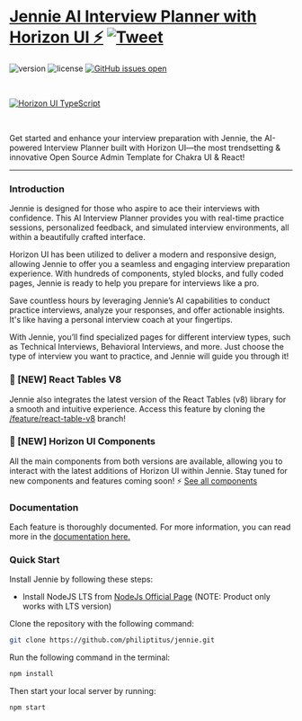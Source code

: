 

# [Jennie AI Interview Planner with Horizon UI ⚡️](https://horizon-ui.com/horizon-ui-chakra-ts) [![Tweet](https://img.shields.io/twitter/url/http/shields.io.svg?style=social&logo=twitter)](https://twitter.com/intent/tweet?url=https://horizon-ui.com/&text=Check%20Horizon%20UI,%20the%20trendiest%20open-source%20admin%20template%20for%20Chakra%20UI%20&%20React!)

![version](https://img.shields.io/badge/version-2.0.0-blue.svg)
![license](https://img.shields.io/badge/license-MIT-blue.svg)
[![GitHub issues open](https://img.shields.io/github/issues/horizon-ui/horizon-ui-chakra-ts.svg?maxAge=2592000)](https://github.com/horizon-ui/horizon-ui-chakra-ts/issues?q=is%3Aopen+is%3Aissue)

<p>&nbsp;</p>

[<img alt="Horizon UI TypeScript" src="https://izpkijnmscmbolveusoo.supabase.co/storage/v1/object/public/Galleria/uploads/Screenshot%202024-10-11%20205612.png" /> ](https://github.com/horizon-ui/horizon-ui-chakra-ts)

<p>&nbsp;</p>

Get started and enhance your interview preparation with Jennie, the AI-powered Interview Planner built with Horizon UI—the most trendsetting & innovative Open Source Admin Template for Chakra UI & React!

---

### Introduction

Jennie is designed for those who aspire to ace their interviews with confidence. This AI Interview Planner provides you with real-time practice sessions, personalized feedback, and simulated interview environments, all within a beautifully crafted interface.

Horizon UI has been utilized to deliver a modern and responsive design, allowing Jennie to offer you a seamless and engaging interview preparation experience. With hundreds of components, styled blocks, and fully coded pages, Jennie is ready to help you prepare for interviews like a pro.

Save countless hours by leveraging Jennie’s AI capabilities to conduct practice interviews, analyze your responses, and offer actionable insights. It's like having a personal interview coach at your fingertips.

With Jennie, you’ll find specialized pages for different interview types, such as Technical Interviews, Behavioral Interviews, and more. Just choose the type of interview you want to practice, and Jennie will guide you through it!

### 🎉 [NEW] React Tables V8
Jennie also integrates the latest version of the React Tables (v8) library for a smooth and intuitive experience. Access this feature by cloning the [/feature/react-table-v8](https://github.com/horizon-ui/horizon-ui-chakra-ts/tree/feature/react-table-v8) branch!

### 🎉 [NEW] Horizon UI Components
All the main components from both versions are available, allowing you to interact with the latest additions of Horizon UI within Jennie. Stay tuned for new components and features coming soon! ⚡️
<a href="https://horizon-ui.com/components/?ref=readme-horizon-ts" target="_blank">See all components</a>

### Documentation

Each feature is thoroughly documented. For more information, you can read more in the <a href="https://horizon-ui.com/documentation/docs/introduction?ref=readme-horizon-ts" target="_blank">documentation here.</a>

### Quick Start

Install Jennie by following these steps:

- Install NodeJS LTS from
  [NodeJs Official Page](https://nodejs.org/en/?ref=horizon-documentation)
  (NOTE: Product only works with LTS version)

Clone the repository with the following command:

```bash
git clone https://github.com/philiptitus/jennie.git
```

Run the following command in the terminal:

```bash
npm install
```

Then start your local server by running:

```bash
npm start
```




